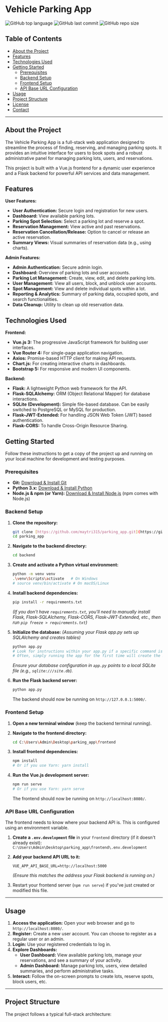 # Vehicle Parking App

![GitHub top language](https://img.shields.io/github/languages/top/maytri315/parking_app?style=flat-square)
![GitHub last commit](https://img.shields.io/github/last-commit/maytri315/parking_app?style=flat-square)
![GitHub repo size](https://img.shields.io/github/repo-size/maytri315/parking_app?style=flat-square)

## Table of Contents

-   [About the Project](#about-the-project)
-   [Features](#features)
-   [Technologies Used](#technologies-used)
-   [Getting Started](#getting-started)
    -   [Prerequisites](#prerequisites)
    -   [Backend Setup](#backend-setup)
    -   [Frontend Setup](#frontend-setup)
    -   [API Base URL Configuration](#api-base-url-configuration)
-   [Usage](#usage)
-   [Project Structure](#project-structure)
-   [License](#license)
-   [Contact](#contact)

---

## About the Project

The Vehicle Parking App is a full-stack web application designed to streamline the process of finding, reserving, and managing parking spots. It provides an intuitive interface for users to book spots and a robust administrative panel for managing parking lots, users, and reservations.

This project is built with a Vue.js frontend for a dynamic user experience and a Flask backend for powerful API services and data management.

## Features

**User Features:**
* **User Authentication:** Secure login and registration for new users.
* **Dashboard:** View available parking lots.
* **Parking Spot Selection:** Select a parking lot and reserve a spot.
* **Reservation Management:** View active and past reservations.
* **Reservation Cancellation/Release:** Option to cancel or release an active reservation.
* **Summary Views:** Visual summaries of reservation data (e.g., using charts).

**Admin Features:**
* **Admin Authentication:** Secure admin login.
* **Dashboard:** Overview of parking lots and user accounts.
* **Parking Lot Management:** Create, view, edit, and delete parking lots.
* **User Management:** View all users, block, and unblock user accounts.
* **Spot Management:** View and delete individual spots within a lot.
* **Reporting & Analytics:** Summary of parking data, occupied spots, and search functionalities.
* **Data Cleanup:** Utility to clean up old reservation data.

## Technologies Used

**Frontend:**
* **Vue.js 3:** The progressive JavaScript framework for building user interfaces.
* **Vue Router 4:** For single-page application navigation.
* **Axios:** Promise-based HTTP client for making API requests.
* **Chart.js:** For creating interactive charts in dashboards.
* **Bootstrap 5:** For responsive and modern UI components.

**Backend:**
* **Flask:** A lightweight Python web framework for the API.
* **Flask-SQLAlchemy:** ORM (Object Relational Mapper) for database interactions.
* **SQLite (Development):** Simple file-based database. Can be easily switched to PostgreSQL or MySQL for production.
* **Flask-JWT-Extended:** For handling JSON Web Token (JWT) based authentication.
* **Flask-CORS:** To handle Cross-Origin Resource Sharing.

## Getting Started

Follow these instructions to get a copy of the project up and running on your local machine for development and testing purposes.

### Prerequisites

* **Git:** [Download & Install Git](https://git-scm.com/downloads)
* **Python 3.x:** [Download & Install Python](https://www.python.org/downloads/)
* **Node.js & npm (or Yarn):** [Download & Install Node.js](https://nodejs.org/en/download/) (npm comes with Node.js)

### Backend Setup

1.  **Clone the repository:**
    ```bash
    git clone [https://github.com/maytri315/parking_app.git](https://github.com/maytri315/parking_app.git)
    cd parking_app
    ```

2.  **Navigate to the backend directory:**
    ```bash
    cd backend
    ```

3.  **Create and activate a Python virtual environment:**
    ```bash
    python -m venv venv
    .\venv\Scripts\activate   # On Windows
    # source venv/bin/activate # On macOS/Linux
    ```

4.  **Install backend dependencies:**
    ```bash
    pip install -r requirements.txt
    ```
    *(If you don't have `requirements.txt`, you'll need to manually install Flask, Flask-SQLAlchemy, Flask-CORS, Flask-JWT-Extended, etc., then run `pip freeze > requirements.txt`)*

5.  **Initialize the database:**
    *(Assuming your Flask app.py sets up SQLAlchemy and creates tables)*
    ```bash
    python app.py
    # Look for instructions within your app.py if a specific command is needed to create database tables/migrations
    # Often, simply running the app for the first time will create the SQLite database file if it doesn't exist.
    ```
    *Ensure your database configuration in `app.py` points to a local SQLite file (e.g., `sqlite:///site.db`).*

6.  **Run the Flask backend server:**
    ```bash
    python app.py
    ```
    The backend should now be running on `http://127.0.0.1:5000/`.

### Frontend Setup

1.  **Open a new terminal window** (keep the backend terminal running).
2.  **Navigate to the frontend directory:**
    ```bash
    cd C:\Users\Admin\Desktop\parking_app\frontend
    ```

3.  **Install frontend dependencies:**
    ```bash
    npm install
    # Or if you use Yarn: yarn install
    ```

4.  **Run the Vue.js development server:**
    ```bash
    npm run serve
    # Or if you use Yarn: yarn serve
    ```
    The frontend should now be running on `http://localhost:8080/`.

### API Base URL Configuration

The frontend needs to know where your backend API is. This is configured using an environment variable.

1.  **Create a `.env.development` file** in your `frontend` directory (if it doesn't already exist):
    `C:\Users\Admin\Desktop\parking_app\frontend\.env.development`

2.  **Add your backend API URL to it:**
    ```
    VUE_APP_API_BASE_URL=http://localhost:5000
    ```
    *(Ensure this matches the address your Flask backend is running on.)*

3.  Restart your frontend server (`npm run serve`) if you've just created or modified this file.

---

## Usage

1.  **Access the application:** Open your web browser and go to `http://localhost:8080/`.
2.  **Register:** Create a new user account. You can choose to register as a regular user or an admin.
3.  **Login:** Use your registered credentials to log in.
4.  **Explore Dashboards:**
    * **User Dashboard:** View available parking lots, manage your reservations, and see a summary of your activity.
    * **Admin Dashboard:** Manage parking lots, users, view detailed summaries, and perform administrative tasks.
5.  **Interact:** Follow the on-screen prompts to create lots, reserve spots, block users, etc.

---

## Project Structure

The project follows a typical full-stack architecture:
